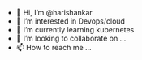 - 👋 Hi, I’m @harishankar
- 👀 I’m interested in Devops/cloud 
- 🌱 I’m currently learning kubernetes
- 💞️ I’m looking to collaborate on ...
- 📫 How to reach me ...

<!---
harishankar07/harishankar07 is a ✨ special ✨ repository because its `README.md` (this file) appears on your GitHub profile.
You can click the Preview link to take a look at your changes.
--->
